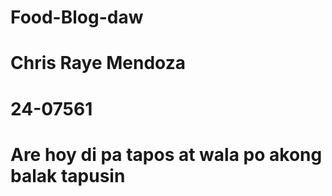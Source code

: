 # Food-Blog-daw

<h1 style= color: red;>Chris Raye Mendoza</h1>
<h1 style= color: red;>24-07561</h1>
<h1 style= color: red;>Are hoy di pa tapos at wala po akong balak tapusin</h1>
